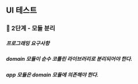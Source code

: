 ## UI 테스트

### 🚀 2단계 - 모듈 분리
##### 프로그래밍 요구사항
##### domain 모듈이 순수 코틀린 라이브러리로 분리되어야 한다.
##### app 모듈은 domain 모듈에 의존해야 한다.
